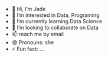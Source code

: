 - 👋 Hi, I’m Jade
- 👀 I’m interested in Data, Programing
- 🌱 I’m currently learning Data Science
- 💞️ I’m looking to collaborate on Data
- 📫 reach me by email 
- 😄 Pronouns: she
- ⚡ Fun fact: ...

<!---
J27573/J27573 is a ✨ special ✨ repository because its `README.md` (this file) appears on your GitHub profile.
You can click the Preview link to take a look at your changes.
--->
